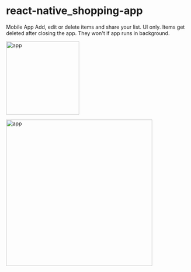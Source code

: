 # react-native_shopping-app
Mobile App
Add, edit or delete items and share your list. UI only. Items get deleted after closing the app. They won't if app runs in background.

<img style="display: justifyContent: flexStart" src="https://github.com/zelmaru/react-native_shopping-app/blob/main/ExpoQRCode_ShoppingList.png?raw=true" height="200px" width="auto" alt="app"></img>
</div>
<img src="https://github.com/zelmaru/react-native_shopping-app/blob/main/Shopping-app-screenshot.jpg?raw=true" height="400px" width="auto" alt="app"></img>

